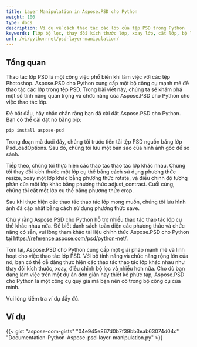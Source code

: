 ```yaml
---
title: Layer Manipulation in Aspose.PSD cho Python
weight: 100
type: docs
description: Ví dụ về cách thao tác các lớp của tệp PSD trong Python
keywords: [lớp bộ lọc, thay đổi kích thước lớp, xoay lớp, cắt lớp, bộ lọc PSD, thao tác lớp, cập nhật lớp,  API PSD, python, mẫu mã như thế nào]
url: /vi/python-net/psd-layer-manipulation/
---
```


## **Tổng quan**

Thao tác lớp PSD là một công việc phổ biến khi làm việc với các tệp Photoshop. Aspose.PSD cho Python cung cấp một bộ công cụ mạnh mẽ để thao tác các lớp trong tệp PSD. Trong bài viết này, chúng ta sẽ khám phá một số tính năng quan trọng và chức năng của Aspose.PSD cho Python cho việc thao tác lớp.

Để bắt đầu, hãy chắc chắn rằng bạn đã cài đặt Aspose.PSD cho Python. Bạn có thể cài đặt nó bằng pip:

```python
pip install aspose-psd
```

Trong đoạn mã dưới đây, chúng tôi trước tiên tải tệp PSD nguồn bằng lớp PsdLoadOptions. Sau đó, chúng tôi lưu một bản sao của hình ảnh gốc để so sánh.

Tiếp theo, chúng tôi thực hiện các thao tác thao tác lớp khác nhau. Chúng tôi thay đổi kích thước một lớp cụ thể bằng cách sử dụng phương thức resize, xoay một lớp khác bằng phương thức rotate, và điều chỉnh độ tương phản của một lớp khác bằng phương thức adjust_contrast. Cuối cùng, chúng tôi cắt một lớp cụ thể bằng phương thức crop.

Sau khi thực hiện các thao tác thao tác lớp mong muốn, chúng tôi lưu hình ảnh đã cập nhật bằng cách sử dụng phương thức save.

Chú ý rằng Aspose.PSD cho Python hỗ trợ nhiều thao tác thao tác lớp cụ thể khác nhau nữa. Để biết danh sách toàn diện các phương thức và chức năng có sẵn, vui lòng tham khảo tài liệu chính thức Aspose.PSD cho Python tại https://reference.aspose.com/psd/python-net/.

Tóm lại, Aspose.PSD cho Python cung cấp một giải pháp mạnh mẽ và linh hoạt cho việc thao tác lớp PSD. Với bộ tính năng và chức năng rộng lớn của nó, bạn có thể dễ dàng thực hiện các thao tác thao tác lớp khác nhau như thay đổi kích thước, xoay, điều chỉnh bộ lọc và nhiều hơn nữa. Cho dù bạn đang làm việc trên một dự án đơn giản hay thiết kế phức tạp, Aspose.PSD cho Python là một công cụ quý giá mà bạn nên có trong bộ công cụ của mình.

Vui lòng kiểm tra ví dụ đầy đủ.

## **Ví dụ**
{{< gist "aspose-com-gists" "04e945e867d0b7f39bb3eab63074d04c" "Documentation-Python-Aspose-psd-layer-manipulation.py" >}}
